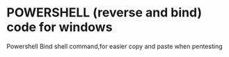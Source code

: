 # POWERSHELL (reverse and bind) code for windows
Powershell Bind shell command,for easier copy and paste when pentesting
